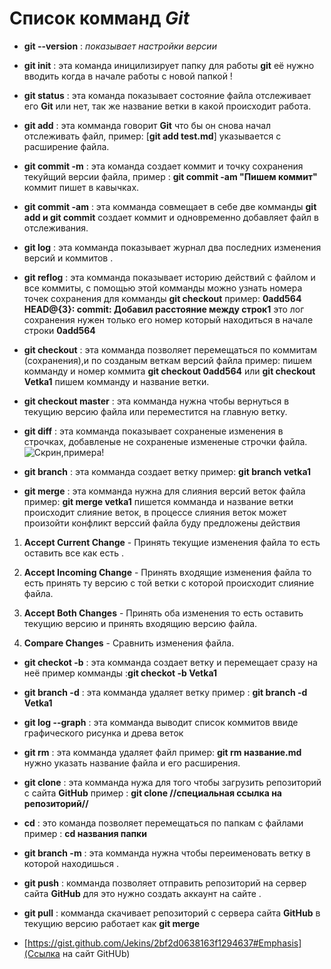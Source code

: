 
 # Список комманд *Git*
* **git --version** :  *показывает настройки версии*

* **git init** : эта команда иницилизирует папку для работы **git** её нужно вводить когда в начале работы с новой папкой !
* **git status** : эта команда показывает состояние файла отслеживает его **Git** или нет, так же название ветки в какой происходит работа.
 * **git add** : эта комманда говорит **Git** что бы он снова начал отслеживать файл, пример: [**git add test.md**] указывается с расширение файла.
 * **git commit -m** : эта команда создает коммит и точку сохранения текуйщий версии файла, пример : **git commit -am "Пишем коммит"** коммит пишет в кавычках.
 * **git commit -am** : эта комманда совмещает в себе две комманды **git add и git commit** создает коммит и одновременно добавляет файл в отслеживания.
 * **git log** : эта комманда показывает журнал два последних изменения версий и коммитов .
 * **git reflog** : эта комманда показывает историю действий с файлом и все коммиты, с помощью этой комманды можно узнать номера точек сохранения для комманды **git checkout**  пример: **0add564 HEAD@{3}: commit: Добавил расстояние между строк1** 
  это лог сохранения нужен только его номер который находиться в начале строки **0add564**
 * **git checkout** : эта комманда позволяет перемещаться по коммитам (сохранения),и по созданым веткам версий файла пример: пишем комманду и номер коммита **git checkout 0add564** или **git checkout Vetka1** пишем комманду и название ветки.
 
 * **git checkout master** : эта комманда нужна чтобы вернуться в текущию версию файла или переместится на главную ветку.
 * **git diff** : эта комманда показывает сохраненые изменения в строчках, добавленые не сохраненые измененые строчки  файла. ![Скрин,примера!](examplediff.jpg)
 * **git branch** : эта комманда создает ветку пример: **git branch vetka1** 
 * **git merge** : эта комманда нужна для слияния версий веток файла пример:        **git merge vetka1** пишется комманда и название ветки происходит слияние веток, в процессе слияния веток может произойти конфликт верссий файла буду предложены действия
 1. **Accept Current Change** - Принять текущие изменения файла то есть оставить все как есть .
 
 2. **Accept Incoming Change** - Принять входящие изменения файла то есть принять ту версию с той ветки с которой происходит слияние файла.
 3. **Accept Both Changes** - Принять оба изменения то есть оставить текущию версию и принять входящию версию файла.
 4. **Compare Changes** - Сравнить изменения файла.

* **git checkot -b** : эта комманда создает ветку и перемещает сразу на неё пример комманды :**git checkot -b Vetka1**
 
 * **git branch -d** : эта комманда удаляет ветку пример : **git branch -d Vetka1**
 
 * **git log --graph**  : эта комманда выводит список коммитов ввиде графического рисунка и древа веток
 * **git rm** : эта комманда удаляет файл пример: **git rm название.md** нужно указать название файла и его расширения.
 * **git clone** : эта комманда нужа для того чтобы загрузить репозиторий с сайта **GitHub** пример : **git clone //специальная ссылка на репозиторий//**

 * **cd** : это команда позволяет перемещаться по папкам с файлами пример : **cd названия папки**
 
 * **git branch -m** : эта комманда нужна чтобы переименовать ветку в которой находишься .

 * **git push** : комманда позволяет отправить репозиторий на сервер сайта **GitHub** для это нужно создать аккаунт на сайте .

 * **git pull** : комманда скачивает репозиторий с сервера сайта **GitHub** в текущию версию работает как **git merge** 
 
 * [https://gist.github.com/Jekins/2bf2d0638163f1294637#Emphasis](Ссылка на сайт GitHUb)
 
 
 

 
 
 
 
